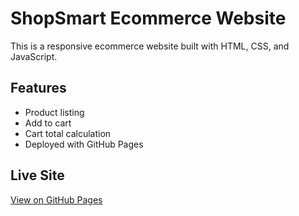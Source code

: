 # ShopSmart Ecommerce Website

This is a responsive ecommerce website built with HTML, CSS, and JavaScript.

## Features
- Product listing
- Add to cart
- Cart total calculation
- Deployed with GitHub Pages

## Live Site
[View on GitHub Pages](https://nfvic.github.io/web-proj/)
